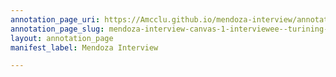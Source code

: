 ```yaml
---
annotation_page_uri: https://Amcclu.github.io/mendoza-interview/annotations/mendoza-interview-canvas-1-interviewee--turining-tables--reminiscing--relating-firsthand-experience--contextualizing.json
annotation_page_slug: mendoza-interview-canvas-1-interviewee--turining-tables--reminiscing--relating-firsthand-experience--contextualizing
layout: annotation_page
manifest_label: Mendoza Interview

---
```

